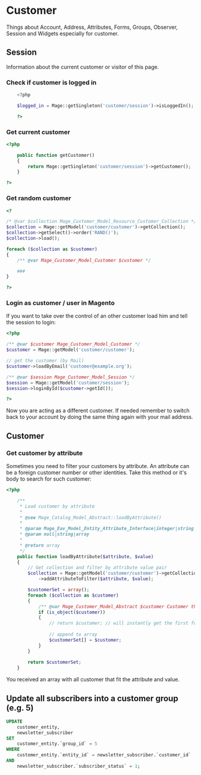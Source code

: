 # Customer

Things about Account, Address, Attributes, Forms, Groups, Observer, Session and Widgets especially for customer.

## Session

Information about the current customer or visitor of this page.


### Check if customer is logged in

```php
    <?php

    $logged_in = Mage::getSingleton('customer/session')->isLoggedIn(); // (boolean)

    ?>
```

### Get current customer

```php
<?php

    public function getCustomer()
    {
        return Mage::getSingleton('customer/session')->getCustomer();
    }

?>
```

### Get random customer

```php
<?

/* @var $collection Mage_Customer_Model_Resource_Customer_Collection */
$collection = Mage::getModel('customer/customer')->getCollection();
$collection->getSelect()->order('RAND()');
$collection->load();

foreach ($collection as $customer)
{
    /** @var Mage_Customer_Model_Customer $customer */

    ###
}

?>
```

### Login as customer / user in Magento

If you want to take over the control of an other customer load him and tell the session to login:

```php
<?php

/** @var $customer Mage_Customer_Model_Customer */
$customer = Mage::getModel('customer/customer');

// get the customer (by Mail)
$customer->loadByEmail('customer@example.org');

/** @var $session Mage_Customer_Model_Session */
$session = Mage::getModel('customer/session');
$session->loginById($customer->getId());

?>
```

Now you are acting as a different customer.
If needed remember to switch back to your account by doing the same thing again with your mail address.

## Customer

### Get customer by attribute

Sometimes you need to filter your customers by attribute.
An attribute can be a foreign customer number or other identities.
Take this method or it's body to search for such customer:

```php
<?php

    /**
     * Load customer by attribute
     *
     * @see Mage_Catalog_Model_Abstract::loadByAttribute()
     * 
     * @param Mage_Eav_Model_Entity_Attribute_Interface|integer|string|array $attribute Attribute to filter
     * @param null|string|array                                              $value     Value to meet
     *
     * @return array
     */
    public function loadByAttribute($attribute, $value)
    {
        // Get collection and filter by attribute value pair
        $collection = Mage::getModel('customer/customer')->getCollection()
            ->addAttributeToFilter($attribute, $value);

        $customerSet = array();
        foreach ($collection as $customer)
        {
            /** @var Mage_Customer_Model_Abstract $customer Customer that fits the pattern. */
            if (is_object($customer))
            {
            	// return $customer; // will instantly get the first found customer
            
                // append to array
                $customerSet[] = $customer;
            }
        }
        
        return $customerSet;
    }

```

You received an array with all customer that fit the attribute and value.

## Update all subscribers into a customer group (e.g. 5)

```sql
UPDATE
	customer_entity,
	newsletter_subscriber
SET
	customer_entity.`group_id` = 5
WHERE
	customer_entity.`entity_id` = newsletter_subscriber.`customer_id`
AND
	newsletter_subscriber.`subscriber_status` = 1;
```
